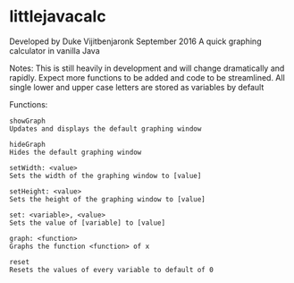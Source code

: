 # littlejavacalc
Developed by Duke Vijitbenjaronk September 2016
A quick graphing calculator in vanilla Java


Notes:
  This is still heavily in development and will change dramatically and rapidly.
  Expect more functions to be added and code to be streamlined.
  All single lower and upper case letters are stored as variables by default


Functions:


  	showGraph
    Updates and displays the default graphing window
    
  	hideGraph
  	Hides the default graphing window
  	
  	setWidth: <value>
    Sets the width of the graphing window to [value]
    
  	setHeight: <value>
    Sets the height of the graphing window to [value]
    
  	set: <variable>, <value>
    Sets the value of [variable] to [value]
    
  	graph: <function>
    Graphs the function <function> of x
    
    reset
    Resets the values of every variable to default of 0
